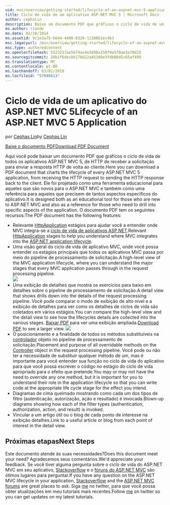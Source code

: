 ```yaml
---
uid: mvc/overview/getting-started/lifecycle-of-an-aspnet-mvc-5-application
title: Ciclo de vida de um aplicativo ASP.NET MVC 5 | Microsoft Docs
author: cephalin
description: Baixe um documento PDF que gráficos o ciclo de vida de um aplicativo ASP.NET MVC 5. Este documento de ciclo de vida fornece uma visão geral do ciclo de vida do MVC um...
ms.author: riande
ms.date: 02/28/2014
ms.assetid: 9c1e3a75-b644-4480-8326-11300b1ec4b3
msc.legacyurl: /mvc/overview/getting-started/lifecycle-of-an-aspnet-mvc-5-application
msc.type: authoredcontent
ms.openlocfilehash: 5523217ae5674ac4e5898a150f9e5f0ae3a70d26
ms.sourcegitcommit: 24b1f6decbb17bb22a45166e5fdb0845c65af498
ms.translationtype: MT
ms.contentlocale: pt-BR
ms.lasthandoff: 03/01/2019
ms.locfileid: "57046613"
---
```

<a name="lifecycle-of-an-aspnet-mvc-5-application"></a><span data-ttu-id="3eb40-104">Ciclo de vida de um aplicativo do ASP.NET MVC 5</span><span class="sxs-lookup"><span data-stu-id="3eb40-104">Lifecycle of an ASP.NET MVC 5 Application</span></span>
====================
<span data-ttu-id="3eb40-105">por [Cephas Lin](https://github.com/cephalin)</span><span class="sxs-lookup"><span data-stu-id="3eb40-105">by [Cephas Lin](https://github.com/cephalin)</span></span>

[<span data-ttu-id="3eb40-106">Baixe o documento PDF</span><span class="sxs-lookup"><span data-stu-id="3eb40-106">Download PDF Document</span></span>](lifecycle-of-an-aspnet-mvc-5-application/_static/lifecycle-of-an-aspnet-mvc-5-application1.pdf)

<span data-ttu-id="3eb40-107">Aqui você pode baixar um documento PDF que gráficos o ciclo de vida de todos os aplicativos ASP.NET MVC 5, de HTTP de receber a solicitação para enviar a resposta HTTP de volta ao cliente.</span><span class="sxs-lookup"><span data-stu-id="3eb40-107">Here you can download a PDF document that charts the lifecycle of every ASP.NET MVC 5 application, from receiving the HTTP request to sending the HTTP response back to the client.</span></span> <span data-ttu-id="3eb40-108">Ele foi projetado como uma ferramenta educacional para aqueles que são novos para o ASP.NET MVC e também como uma referência para aqueles que precisem de tantos aspectos específicos do aplicativo.</span><span class="sxs-lookup"><span data-stu-id="3eb40-108">It is designed both as an educational tool for those who are new to ASP.NET MVC and also as a reference for those who need to drill into specific aspects of the application.</span></span> <span data-ttu-id="3eb40-109">O documento PDF tem os seguintes recursos:</span><span class="sxs-lookup"><span data-stu-id="3eb40-109">The PDF document has the following features:</span></span>

- <span data-ttu-id="3eb40-110">Relevante [HttpApplication](https://msdn.microsoft.com/library/system.web.httpapplication.aspx) estágios para ajudar você a entender onde MVC integra-se a [ciclo de vida de aplicativos ASP.NET](https://msdn.microsoft.com/library/bb470252.aspx).</span><span class="sxs-lookup"><span data-stu-id="3eb40-110">Relevant [HttpApplication](https://msdn.microsoft.com/library/system.web.httpapplication.aspx) stages to help you understand where MVC integrates into the [ASP.NET application lifecycle](https://msdn.microsoft.com/library/bb470252.aspx).</span></span>
- <span data-ttu-id="3eb40-111">Uma visão geral do ciclo de vida de aplicativo MVC, onde você possa entender os estágios principais que todos os aplicativos MVC passa por meio do pipeline de processamento de solicitação.</span><span class="sxs-lookup"><span data-stu-id="3eb40-111">A high-level view of the MVC application lifecycle, where you can understand the major stages that every MVC application passes through in the request processing pipeline.</span></span>  
    ![](lifecycle-of-an-aspnet-mvc-5-application/_static/image1.jpg)
- <span data-ttu-id="3eb40-112">Uma exibição de detalhes que mostra os exercícios para baixo em detalhes sobre o pipeline de processamento de solicitação.</span><span class="sxs-lookup"><span data-stu-id="3eb40-112">A detail view that shows drills down into the details of the request processing pipeline.</span></span> <span data-ttu-id="3eb40-113">Você pode comparar o modo de exibição de alto nível e a exibição de detalhes para ver como os detalhes de ciclos de vida são coletados em vários estágios.</span><span class="sxs-lookup"><span data-stu-id="3eb40-113">You can compare the high-level view and the detail view to see how the lifecycles details are collected into the various stages.</span></span> <span data-ttu-id="3eb40-114">[Baixar PDF](lifecycle-of-an-aspnet-mvc-5-application/_static/lifecycle-of-an-aspnet-mvc-5-application1.pdf) para ver uma exibição ampliada.</span><span class="sxs-lookup"><span data-stu-id="3eb40-114">[Download PDF](lifecycle-of-an-aspnet-mvc-5-application/_static/lifecycle-of-an-aspnet-mvc-5-application1.pdf) to see a larger view.</span></span>
    ![](lifecycle-of-an-aspnet-mvc-5-application/_static/image2.jpg)
- <span data-ttu-id="3eb40-115">O posicionamento e a finalidade de todos os métodos substituíveis na [controlador](https://msdn.microsoft.com/library/system.web.mvc.controller.aspx) objeto no pipeline de processamento de solicitação.</span><span class="sxs-lookup"><span data-stu-id="3eb40-115">Placement and purpose of all overridable methods on the [Controller](https://msdn.microsoft.com/library/system.web.mvc.controller.aspx) object in the request processing pipeline.</span></span> <span data-ttu-id="3eb40-116">Você pode ou não ter a necessidade de substituir qualquer método de um, mas é importante para você entender sua função no ciclo de vida do aplicativo para que você possa escrever o código no estágio do ciclo de vida apropriado para o efeito que pretende.</span><span class="sxs-lookup"><span data-stu-id="3eb40-116">You may or may not have the need to override any one method, but it is important for you to understand their role in the application lifecycle so that you can write code at the appropriate life cycle stage for the effect you intend.</span></span>
- <span data-ttu-id="3eb40-117">Diagramas de cima queimado mostrando como cada um dos tipos de filtro (autenticação, autorização, ação e resultado) é invocada.</span><span class="sxs-lookup"><span data-stu-id="3eb40-117">Blown-up diagrams showing how each of the filter types (authentication, authorization, action, and result) is invoked.</span></span>
- <span data-ttu-id="3eb40-118">Vincular a um artigo útil ou o blog de cada ponto de interesse na exibição detalhes.</span><span class="sxs-lookup"><span data-stu-id="3eb40-118">Link to a useful article or blog from each point of interest in the detail view.</span></span>


## <a name="next-steps"></a><span data-ttu-id="3eb40-119">Próximas etapas</span><span class="sxs-lookup"><span data-stu-id="3eb40-119">Next Steps</span></span>

<span data-ttu-id="3eb40-120">Este documento atende às suas necessidades?</span><span class="sxs-lookup"><span data-stu-id="3eb40-120">Does this document meet your need?</span></span> <span data-ttu-id="3eb40-121">Agradecemos seus comentários.</span><span class="sxs-lookup"><span data-stu-id="3eb40-121">We'd appreciate your feedback.</span></span> <span data-ttu-id="3eb40-122">Se você tiver alguma pergunta sobre o ciclo de vida do ASP.NET MVC em seu aplicativo, [Stackoverflow](http://stackoverflow.com/help) e o [fóruns do ASP.NET MVC](https://forums.asp.net/1146.aspx) são ótimos lugares para perguntar.</span><span class="sxs-lookup"><span data-stu-id="3eb40-122">If you have any question on the ASP.NET MVC lifecycle in your application, [Stackoverflow](http://stackoverflow.com/help) and the [ASP.NET MVC forums](https://forums.asp.net/1146.aspx) are great places to ask.</span></span> <span data-ttu-id="3eb40-123">Siga [me](https://twitter.com/Cephas_MSFT) no twitter, para que você possa obter atualizações em meu tutoriais mais recentes.</span><span class="sxs-lookup"><span data-stu-id="3eb40-123">Follow [me](https://twitter.com/Cephas_MSFT) on twitter so you can get updates on my latest tutorials.</span></span>
